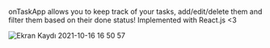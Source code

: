 onTaskApp allows you to keep track of your tasks, add/edit/delete them and filter them based on their done status!
Implemented with React.js <3

![Ekran Kaydı 2021-10-16 16 50 57](https://user-images.githubusercontent.com/47036671/137590177-bcc2a20e-b2e3-4a2d-bd7d-cae02cc42a7e.gif)

